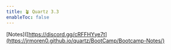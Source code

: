 ```yaml
---
title: 🪴 Quartz 3.3
enableToc: false
---
```



 [Notes]([https://discord.gg/cRFFHYye7t](https://jrmoren0.github.io/quartz/BootCamp/Bootcamp-Notes/)

